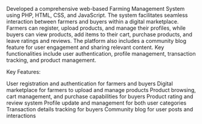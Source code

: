 Developed a comprehensive web-based Farming Management System using PHP, HTML, CSS, and JavaScript. The system facilitates seamless interaction between farmers and buyers within a digital marketplace. Farmers can register, upload products, and manage their profiles, while buyers can view products, add items to their cart, purchase products, and leave ratings and reviews. The platform also includes a community blog feature for user engagement and sharing relevant content. Key functionalities include user authentication, profile management, transaction tracking, and product management.

Key Features:

User registration and authentication for farmers and buyers
Digital marketplace for farmers to upload and manage products
Product browsing, cart management, and purchase capabilities for buyers
Product rating and review system
Profile update and management for both user categories
Transaction details tracking for buyers
Community blog for user posts and interactions
